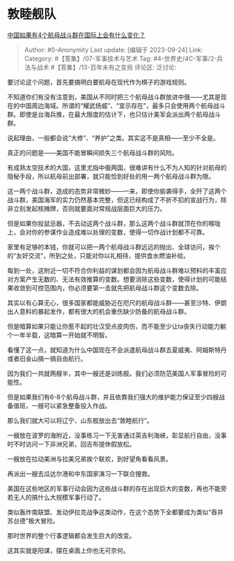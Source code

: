 # 敦睦舰队
[中国如果有4个航母战斗群在国际上会有什么变化？](https://www.zhihu.com/question/374849653/answer/3019309494)

> Author: #0-Anonymity
> Last update: [编辑于 2023-09-24]
> Link:
> Category: #【答集】/07-军事技术与艺术
> Tag: #4-世界史/4C-军事/2-兵法与战术 #【答集】/13-百年未有之变局
> 评论区:
> 泛讨论:

要讨论这个问题，首先要搞明白要航母在现代作为棋子的游戏规则。

不知道你们有没有注意到，美国从不同时把三个航母战斗群放进中俄——尤其是现在的中国周边海域。所谓的“耀武扬威”、“宣示存在”，最多只会使用两个航母战斗群。即使是台海兵推，在最大限度的估计下，也只估计美军会派出两个航母战斗群。

说起理由，一般都会说“大修”、“养护”之类。其实这不是真相——至少不全是。

真正的问题是——美国不能冒瞬间损失三个航母战斗群的风险。

有成熟太空技术的大国，这里尤指中俄两国，很难讲有什么不为人知的针对航母的隐秘手段，所以航母前出部署，就只能恰到好处的用一两个航母战斗群为限。

这一两个战斗群，造成的态势非常微妙——一来，即使你偷袭得手，全歼了这两个战斗群，美国海军的实力仍然基本完整，但这已经构成了不折不扣的宣战行为，除非立刻发起核摊牌，否则就要面对常规战层面巨大的压力。

但是如果你投鼠忌器，不去动这两个战斗群，那么这两个战斗群就顶在你的喉咙上，会对你的参谋作业造成难以处理的变数，使得一切作战计划都不可靠。

家里有足够的本钱，你就可以把一两个航母战斗群远远的抛出、全球访问，挨个的“友好交流”，所到之处，只能对你以礼相待，提供食水燃油补给。

每到一处，这附近一切不符合你利益的谋划都会因为航母战斗群难以预料的丰富应对方案产生无数的、无法有效推算的变数。想要消除这些变数，使得计划的可能结果收敛到可控范围内，你必须要第一击就先把航母战斗群这个变数去除。

其实以有心算无心，很多国家都能威胁近在咫尺的航母战斗群——甚至沙特、伊朗出人意料的暴起发作，都有很大的机会重伤缺少防备的航母战斗群。

但是暗算如果只能让你惹不起的壮汉受点皮肉伤，而不能至少让ta丧失行动能力躺个一年半载，这暗算一开始就不明智。

看懂了这一点，就知道为什么中国现在不会派遣航母战斗群去夏威夷、阿姆斯特丹或者旧金山搞一搞自由航行。

因为我们一共就两艘半，其中一艘还是训练舰。我们必须防范美国人军事冒险的可能性。

但是如果我们有6-8个航母战斗群，并且依靠我们强大的维护能力保证至少四艘战备值班，一艘可以紧急整备投入作战。

那么我们就大可以将辽宁、山东舰放出去“敦睦航行”。

一艘放在波罗的海附近，没事练习一下无害通过英吉利海峡，彰显航行自由，没事时不时访问一下非洲兄弟，回吉布提休假放松。

一艘放在拉动美洲与拉美兄弟挨个联欢，到好望角看看风景。

再派出一艘去瓜达尔港和中东国家演习一下联合搜救。

美国在这些地区的军事行动会因为这些战斗群的存在出现巨大的变数，再也不能旁若无人的搞什么大规模军事行动了。

类似轰炸南联盟、发动伊拉克战争这类动作，在这个态势下全都要成为类似“吞并苏台德”极大冒险。

那时世界的整个行事逻辑都会发生巨大的改变。

这其实就是阳谋，摆在桌面上你也无可奈何。
